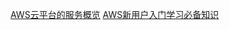 
[AWS云平台的服务概览](https://www.cnblogs.com/tomato0906/articles/7732795.html)
[AWS新用户入门学习必备知识](https://blog.csdn.net/weixin_46931877/article/details/124444511?ops_request_misc=%257B%2522request%255Fid%2522%253A%2522168126383416800226556004%2522%252C%2522scm%2522%253A%252220140713.130102334..%2522%257D&request_id=168126383416800226556004&biz_id=0&utm_medium=distribute.pc_search_result.none-task-blog-2~all~top_positive~default-2-124444511-null-null.142^v82^koosearch_v1,201^v4^add_ask,239^v2^insert_chatgpt&utm_term=aws&spm=1018.2226.3001.4449)